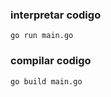 
### interpretar codigo
```batch
go run main.go
```

### compilar codigo
```batch
go build main.go
```
